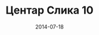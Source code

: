---
layout: default
modal-id: 28
date: 2014-07-18
img: centar/DSC_0266.jpg
alt: image-alt
store: Centar
title: Центар Слика 10
description: Intro LINQ is query language for C and VB introduced in .NET 3.5 and VS 2008. LINQ simplifies querying by offering one unified language to query different types of data sources. In order to use LINQ to query data source we need LINQ provider. Many providers are posted here and there is option to create our own providers, so basically you can query everything with the right provider. This means that a single query can be used to query data from DB, XML, lists etc.. Query SyntaxLINQ queries can be written in two basic ways.

---